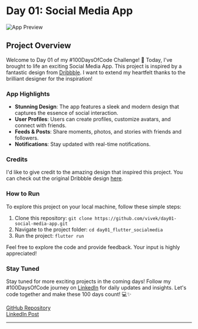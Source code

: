 # Day 01: Social Media App

![App Preview](app-preview.png)

## Project Overview

Welcome to Day 01 of my #100DaysOfCode Challenge! 🚀 Today, I've brought to life an exciting Social Media App. This project is inspired by a fantastic design from [Dribbble](https://dribbble.com). I want to extend my heartfelt thanks to the brilliant designer for the inspiration!

### App Highlights

- **Stunning Design**: The app features a sleek and modern design that captures the essence of social interaction.
- **User Profiles**: Users can create profiles, customize avatars, and connect with friends.
- **Feeds & Posts**: Share moments, photos, and stories with friends and followers.
- **Notifications**: Stay updated with real-time notifications.

### Credits

I'd like to give credit to the amazing design that inspired this project. You can check out the original Dribbble design [here](https://dribbble.com/shots/22711057-Babagang-Social-Media-Mobile-App).

### How to Run

To explore this project on your local machine, follow these simple steps:

1. Clone this repository: `git clone https://github.com/vivek/day01-social-media-app.git`
2. Navigate to the project folder: `cd day01_flutter_socialmedia`
3. Run the project: `flutter run`

Feel free to explore the code and provide feedback. Your input is highly appreciated!

### Stay Tuned

Stay tuned for more exciting projects in the coming days! Follow my #100DaysOfCode journey on [LinkedIn](https://www.linkedin.com/in/shubham-bane) for daily updates and insights. Let's code together and make these 100 days count! 💻✨

[GitHub Repository](https://github.com/shubhambane/100daysofcode/tree/main/flutter/day01_flutter_socialmedia)
<br>
[LinkedIn Post](https://www.linkedin.com/posts/shubham-bane_100daysofcode-100daysofcode-flutter-activity-7115538845353308161-9srN)


---
